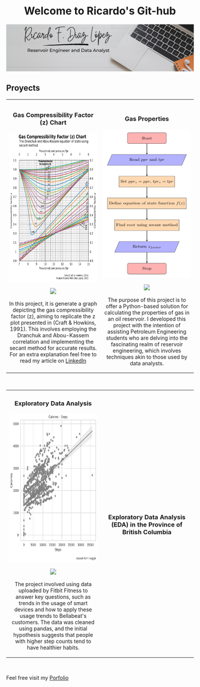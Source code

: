 <h1 align="center">Welcome to Ricardo's Git-hub </h1>
<img src="https://github.com/Ricardod671/Ricardod671/blob/main/Banner.png" alt="Banner">

## Proyects
<table>
<tr>
<td width="50%">
<h3 align="center">Gas Compressibility Factor (z) Chart</h3>
<div align="center">
<a href="https://github.com/Ricardod671/graph_zfactor/tree/main?tab=readme-ov-file" target="_blank" rel="noreferrer"><img src="https://github.com/Ricardod671/Ricardod671.github.io/blob/main/images/factor_chart.png" width="400" height="400" alt="z Factor Chart" title="z factor flowchart" target="_blank" rel="noreferrer"></a>
<p>
<a href="https://github.com/Ricardod671/graph_zfactor/tree/main?tab=readme-ov-file" target="_blank" rel="noreferrer">
<img src="https://img.shields.io/badge/CODE-white?style=for-the-badge&logo=github&logoColor=black" target="_blank" rel="noreferrer">
</a>
</p>
<p>In this project, it is generate a graph depicting the gas compressibility factor (z), aiming to
						replicate the z plot presented in (Craft & Howkins, 1991).
						This involves employing the Dranchuk and Abou-Kassem correlation and implementing the secant
						method for accurate results.
						For an extra explanation feel free to read my article on <a
							href="https://www.linkedin.com/pulse/python-code-generate-gas-compressibility-factor-z-chart-d%25C3%25ADaz-l%25C3%25B3pez-wioae/"
							target="_blank" rel="noreferrer">LinkedIn</a></p>
</div>
                                                                                      
</td>

<td width="50%">
               <br>
<h3 align="center">Gas Properties</h3>
<div align="center">                                       
<a href="https://github.com/Ricardod671/Reservoir-Engineering-Gas-Propertiesr" target="_blank" rel="noreferrer"><img src="https://github.com/Ricardod671/Ricardod671.github.io/blob/main/images/z_factor_flowchart.jpg" width="400" height="400" alt="This image show the flow chart used to generate the z factor funtion" title="z factor flowchart" target="_blank" rel="noreferrer"></a>
<br>
<p>
<a href="https://github.com/Ricardod671/Reservoir-Engineering-Gas-Propertiesr" target="_blank" rel="noreferrer">
<img src="https://img.shields.io/badge/CODE-white?style=for-the-badge&logo=github&logoColor=black" >
</a>
</p>
</p>The purpose of this project is to offer a Python-based solution for calculating the properties of
						gas in an oil reservoir. I developed this project with the intention of assisting Petroleum
						Engineering students who are delving into the fascinating realm of reservoir engineering, which
						involves techniques akin to those used by data analysts.</p>
</div>                                                             
</table>                                                                                 
</div>
<br>

<table>
<tr>
<td width="50%">
<h3 align="center">Exploratory Data Analysis</h3>
<div align="center">
<a href="https://github.com/Ricardod671/Bellabeat-EDA" target="_blank"><img src="https://github.com/Ricardod671/Ricardod671.github.io/blob/main/images/calories_steps.png" width="400" height="400" alt="This image show a plot of steps vs calories" title="Calories vs Steps"></a>
<p>
<a href="https://github.com/Ricardod671/Bellabeat-EDA" target="_blank">
<img src="https://img.shields.io/badge/CODE-white?style=for-the-badge&logo=github&logoColor=black">
</a>
</p>
<p>The project involved using data uploaded by Fitbit Fitness to answer key questions, such as
						trends in the usage of smart devices and how to apply these usage trends to Bellabeat's
						customers. The data was cleaned using pandas, and the initial hypothesis suggests that people
						with higher step counts tend to have healthier habits.</p>
</div>
                                                                                      
</td>
<td width="50%">
<h3 align="center">Exploratory Data Analysis (EDA) in the Province of British Columbia</h3>
<div align="center">
<a href="" target="_blank"></a>
<p>
<a href="" target="_blank">
</a>
<a href="" target="_blank">

</a>
</p>
<p></p>
</div>
                                                                                      
</td>  
</table>                                                                                 
</div>
<br>

<p> Feel free visit my <a href="https://ricardod671.github.io" target="_blank" rel="noreferrer">Porfolio<a/> </p>


